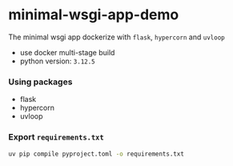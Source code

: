 # minimal-wsgi-app-demo 

The minimal wsgi app dockerize with `flask`, `hypercorn` and `uvloop`
* use docker multi-stage build
* python version: `3.12.5`

### Using packages
* flask
* hypercorn
* uvloop

### Export `requirements.txt`
```bash
uv pip compile pyproject.toml -o requirements.txt
```



